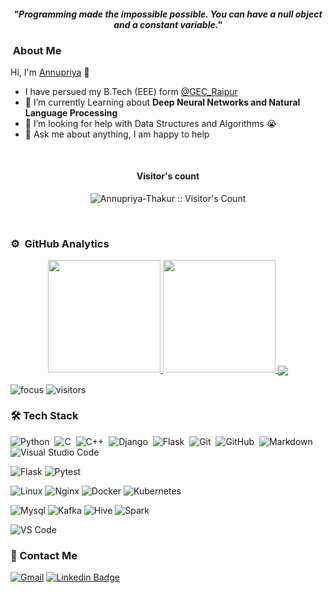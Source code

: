 <p>
  <h4 align="center"><b><i>"Programming made the impossible possible. You can have a null object and a constant variable."</i></b></h4>
</p>

###  &nbsp;About Me
Hi, I'm [Annupriya]() 👋
- I have persued my B.Tech (EEE) form <a href="https://gecraipur.ac.in/">@GEC_Raipur  </a>
- 🌱 I’m currently Learning about **Deep Neural Networks and Natural Language Processing**
- 🤔 I’m looking for help with Data Structures and Algorithms 😭
- 💬 Ask me about anything, I am happy to help
<br>
<h4 align="center">Visitor's count </h4>
<p align="center"><img src="https://profile-counter.glitch.me/{Annupriya-Thakur}/count.svg" alt="Annupriya-Thakur :: Visitor's Count" /></p>
<br/>

### ⚙️ &nbsp;GitHub Analytics

<p align="center">
<a href="https://github.com/AVS1508">
  <img height="180em" src="https://github-readme-stats.vercel.app/api?username=Annupriya-Thakur&show_icons=true&count_private=true&theme=monokai"/>
   <img height="180em" src="https://github-readme-stats-eight-theta.vercel.app/api/top-langs/?username=Annupriya-Thakur&layout=compact&langs_count=8&theme=monokai"/>
   <img align="center" src="https://github-profile-summary-cards.vercel.app/api/cards/profile-details?username=Annupriya-Thakur&theme=monokai" />
</a>
</p>

![focus](https://img.shields.io/badge/Focus-Artificial%20Intelligence-black)
![visitors](https://visitor-badge.herokuapp.com/badge?page_id=Annupriya-Thakur.github.profile)
<br />

### 🛠 Tech Stack

![Python](https://img.shields.io/badge/-Python-05122A?style=flat&logo=python)&nbsp;
![C](https://img.shields.io/badge/-C-05122A?style=flat&logo=C&logoColor=A8B9CC)&nbsp;
![C++](https://img.shields.io/badge/-C++-05122A?style=flat&logo=C%2B%2B&logoColor=00599C)&nbsp;
![Django](https://img.shields.io/badge/-Django-05122A?style=flat&logo=django&logoColor=092E20)&nbsp;
![Flask](https://img.shields.io/badge/-Flask-05122A?style=flat&logo=flask)&nbsp;
![Git](https://img.shields.io/badge/-Git-05122A?style=flat&logo=git)&nbsp;
![GitHub](https://img.shields.io/badge/-GitHub-05122A?style=flat&logo=github)&nbsp;
![Markdown](https://img.shields.io/badge/-Markdown-05122A?style=flat&logo=markdown)
![Visual Studio Code](https://img.shields.io/badge/-Visual%20Studio%20Code-05122A?style=flat&logo=visual-studio-code&logoColor=007ACC)&nbsp;

![Flask](http://img.shields.io/badge/-Flask-white?style=flat-square&logo=flask&logoColor=black)
![Pytest](http://img.shields.io/badge/-Pytest-white?style=flat-square&logo=pytest)

![Linux](http://img.shields.io/badge/-Linux-fad134?style=flat-square&logo=linux&logoColor=black)
![Nginx](http://img.shields.io/badge/-Nginx-2b9900?style=flat-square&logo=nginx&logoColor=white)
![Docker](http://img.shields.io/badge/-Docker-3596ed?style=flat-square&logo=docker&logoColor=white)
![Kubernetes](http://img.shields.io/badge/-Kubernetes-326de6?style=flat-square&logo=kubernetes&logoColor=white)

![Mysql](http://img.shields.io/badge/-Mysql-white?style=flat-square&logo=mysql)
![Kafka](http://img.shields.io/badge/-Kafka-white?style=flat-square&logo=apachekafka&logoColor=black)
![Hive](http://img.shields.io/badge/-Hive-white?style=flat-square&logo=apachehive)
![Spark](http://img.shields.io/badge/-Spark-white?style=flat-square&logo=apachespark)

![VS Code](http://img.shields.io/badge/-VS%20Code-black?style=flat-square&logo=visualstudiocode&logoColor=3aa7f2)

### 💬 Contact Me

[![Gmail](https://img.shields.io/badge/-annupriya.official1@gmail.com-c14438?style=flat-square&logo=Gmail&logoColor=white&link=mailto:annupriya.official1@gmail.com)](mailto:annupriya.official1@gmail.com)
[![Linkedin Badge](https://img.shields.io/badge/-AnnupriyaThakur-blue?style=flat-square&logo=Linkedin&logoColor=white&link=https://www.linkedin.com/in/annupriya-thakur-aa9b2a1b4/)](https://www.linkedin.com/in/annupriya-thakur-aa9b2a1b4/)
